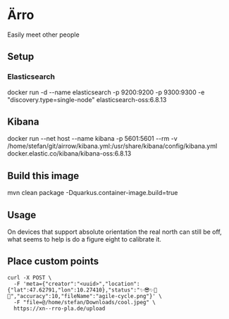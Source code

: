 # Ärro

Easily meet other people

## Setup

### Elasticsearch

docker run -d --name elasticsearch -p 9200:9200 -p 9300:9300 -e "discovery.type=single-node" elasticsearch-oss:6.8.13

## Kibana

docker run --net host --name kibana -p 5601:5601 --rm -v /home/stefan/git/airrow/kibana.yml:/usr/share/kibana/config/kibana.yml docker.elastic.co/kibana/kibana-oss:6.8.13

## Build this image

mvn clean package -Dquarkus.container-image.build=true

## Usage

On devices that support absolute orientation the real north can still be off, what seems to help is do a figure eight to calibrate it.

## Place custom points

```
curl -X POST \
  -F 'meta={"creator":"<uuid>","location":{"lat":47.62791,"lon":10.27410},"status":"✨😎✨🏀🔥","accuracy":10,"fileName":"agile-cycle.png"}' \
  -F "file=@/home/stefan/Downloads/cool.jpeg" \
  https://xn--rro-pla.de/upload
```
